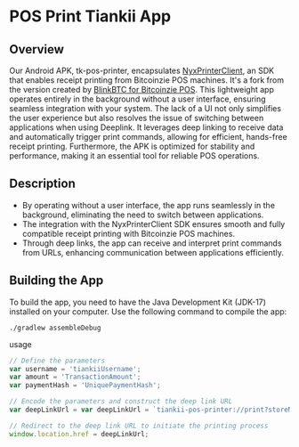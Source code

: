 # POS Print Tiankii App

## Overview

Our Android APK, tk-pos-printer, encapsulates [NyxPrinterClient](https://github.com/yyzz2333/NyxPrinterClient), an SDK that enables receipt printing from Bitcoinzie POS machines. It's a fork from the version created by [BlinkBTC for Bitcoinzie POS](https://github.com/GaloyMoney/pos-print-companion). This lightweight app operates entirely in the background without a user interface, ensuring seamless integration with your system. The lack of a UI not only simplifies the user experience but also resolves the issue of switching between applications when using Deeplink. It leverages deep linking to receive data and automatically trigger print commands, allowing for efficient, hands-free receipt printing. Furthermore, the APK is optimized for stability and performance, making it an essential tool for reliable POS operations.

## Description

- By operating without a user interface, the app runs seamlessly in the background, eliminating the need to switch between applications.
- The integration with the NyxPrinterClient SDK ensures smooth and fully compatible receipt printing with Bitcoinzie POS machines.
- Through deep links, the app can receive and interpret print commands from URLs, enhancing communication between applications efficiently.
  
## Building the App

To build the app, you need to have the Java Development Kit (JDK-17) installed on your computer. Use the following command to compile the app:

```shell
./gradlew assembleDebug
```

usage
```javascript
// Define the parameters
var username = 'tiankiiUsername';
var amount = 'TransactionAmount';
var paymentHash = 'UniquePaymentHash';

// Encode the parameters and construct the deep link URL
var deepLinkUrl = var deepLinkUrl = `tiankii-pos-printer://print?storeName=${encodeURIComponent(storeName)}&appName=${encodeURIComponent(appName)}&invoiceId=${encodeURIComponent(invoiceId)}&date=${encodeURIComponent(date)}&rate=${encodeURIComponent(rate)}&total=${encodeURIComponent(total)}&tip=${encodeURIComponent(tip)}`;

// Redirect to the deep link URL to initiate the printing process
window.location.href = deepLinkUrl;
```
